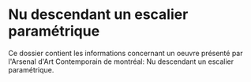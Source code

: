 # Nu descendant un escalier paramétrique
Ce dossier contient les informations concernant un oeuvre présenté par l'Arsenal d'Art Contemporain de montréal: Nu descendant un escalier paramétrique.
